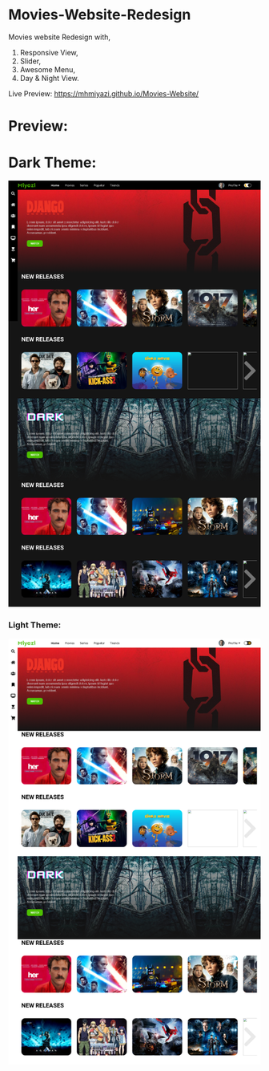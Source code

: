 # Movies-Website-Redesign
Movies website Redesign with,

1. Responsive View,
2. Slider,
3. Awesome Menu,
4. Day & Night View.

Live Preview: https://mhmiyazi.github.io/Movies-Website/
# Preview:
# Dark Theme:
<img src="img/fullView.png" alt="MH Miyazi's Design Full Preview">
<h3>Light Theme:</h3>
<img src="img/FullPreviewLightTheme.png" alt="MH Miyazi's Design Full Preview">

